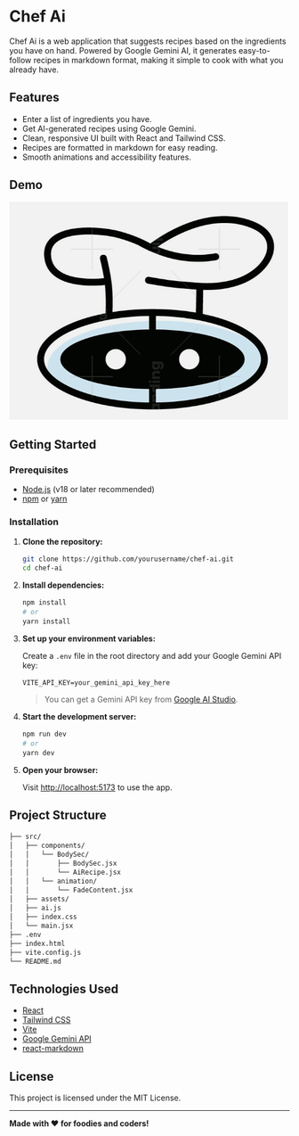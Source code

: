 # Chef Ai

Chef Ai is a web application that suggests recipes based on the ingredients you have on hand. Powered by Google Gemini AI, it generates easy-to-follow recipes in markdown format, making it simple to cook with what you already have.

## Features

- Enter a list of ingredients you have.
- Get AI-generated recipes using Google Gemini.
- Clean, responsive UI built with React and Tailwind CSS.
- Recipes are formatted in markdown for easy reading.
- Smooth animations and accessibility features.

## Demo

![Chef Ai Screenshot](./src/assets/logo.png)

## Getting Started

### Prerequisites

- [Node.js](https://nodejs.org/) (v18 or later recommended)
- [npm](https://www.npmjs.com/) or [yarn](https://yarnpkg.com/)

### Installation

1. **Clone the repository:**
   ```sh
   git clone https://github.com/yourusername/chef-ai.git
   cd chef-ai
   ```

2. **Install dependencies:**
   ```sh
   npm install
   # or
   yarn install
   ```

3. **Set up your environment variables:**

   Create a `.env` file in the root directory and add your Google Gemini API key:
   ```
   VITE_API_KEY=your_gemini_api_key_here
   ```

   > You can get a Gemini API key from [Google AI Studio](https://aistudio.google.com/app/apikey).

4. **Start the development server:**
   ```sh
   npm run dev
   # or
   yarn dev
   ```

5. **Open your browser:**

   Visit [http://localhost:5173](http://localhost:5173) to use the app.

## Project Structure

```
├── src/
│   ├── components/
│   │   └── BodySec/
│   │       ├── BodySec.jsx
│   │       └── AiRecipe.jsx
│   │   └── animation/
│   │       └── FadeContent.jsx
│   ├── assets/
│   ├── ai.js
│   ├── index.css
│   └── main.jsx
├── .env
├── index.html
├── vite.config.js
└── README.md
```

## Technologies Used

- [React](https://react.dev/)
- [Tailwind CSS](https://tailwindcss.com/)
- [Vite](https://vitejs.dev/)
- [Google Gemini API](https://aistudio.google.com/app/apikey)
- [react-markdown](https://github.com/remarkjs/react-markdown)

## License

This project is licensed under the MIT License.

---

**Made with ❤️ for foodies and coders!**
